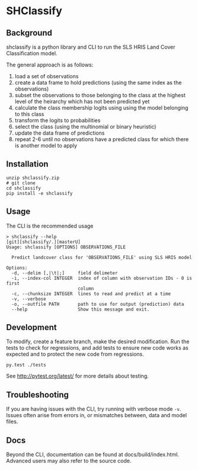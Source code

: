 # SHClassify

## Background

shclassify is a python library and CLI to run the SLS HRIS Land Cover Classification model.

The general approach is as follows:

1. load a set of observations
2. create a data frame to hold predictions (using the same index as the observations)
2. subset the observations to those belonging to the class at the highest level of the heirarchy which has not been predicted yet
3. calculate the class membership logits using using the model belonging to this class
4. transform the logits to probabilities
5. select the class (using the multinomial or binary heuristic) 
6. update the data frame of predictions
7. repeat 2-6 until no observations have a predicted class for which there is another model to apply

## Installation

    unzip shclassify.zip
    # git clone
    cd shclassify
    pip install -e shclassify

## Usage

The CLI is the recommended usage

    > shclassify --help                                                          [git][shclassify/.][masterU]
    Usage: shclassify [OPTIONS] OBSERVATIONS_FILE

      Predict landcover class for 'OBSERVATIONS_FILE' using SLS HRIS model

    Options:
      -d, --delim [,|\t|;]     field delimeter
      -i, --index-col INTEGER  index of column with observation IDs - 0 is first
                               column
      -c, --chunksize INTEGER  lines to read and predict at a time
      -v, --verbose
      -o, --outfile PATH       path to use for output (prediction) data
      --help                   Show this message and exit.


## Development

To modify, create a feature branch, make the desired modification. Run the tests to check for regressions, and add tests to ensure new code works as expected and to protect the new code from regressions.

    py.test ./tests

See http://pytest.org/latest/ for more details about testing.

## Troubleshooting

If you are having issues with the CLI, try running with verbose mode `-v`. Issues often arise from errors in, or mismatches between, data and model files.

## Docs

Beyond the CLI, documentation can be found at docs/build/index.html. Advanced users may also refer to the source code.
